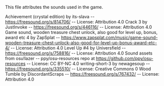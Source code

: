 This file attributes the sounds used in the game.

Achievement (crystal edition) by its-slava -- https://freesound.org/s/814706/ -- License: Attribution 4.0
Crack 3 by JustInvoke -- https://freesound.org/s/446116/ -- License: Attribution 4.0
Game sound, wooden treasure chest unlock, also good for level up, bonus, award etc 4 by ZapSplat -- https://www.zapsplat.com/music/game-sound-wooden-treasure-chest-unlock-also-good-for-level-up-bonus-award-etc-4/ -- License: Attribution 4.0
Level Up #4 by Universfield -- https://freesound.org/s/758816/ -- License: Attribution 4.0
Sound assets from osu!lazer -- ppy/osu-resources repo at https://github.com/ppy/osu-resources -- License: CC BY-NC 4.0
writing-short-3 by newagesoup -- https://freesound.org/s/335510/ -- License: Creative Commons 0
Wood Tumble by DiscordantScraps -- https://freesound.org/s/767432/ -- License: Attribution 4.0